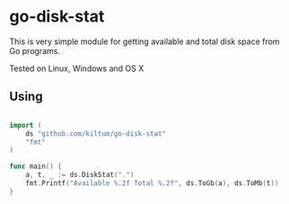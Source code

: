 # go-disk-stat

This is very simple module for getting available and total 
disk space from Go programs.

Tested on Linux, Windows and OS X

## Using
```go

import (
	ds "github.com/kiltum/go-disk-stat"
	"fmt"
)

func main() {
	a, t, _ := ds.DiskStat(".")
	fmt.Printf("Available %.2f Total %.2f", ds.ToGb(a), ds.ToMb(t))
}

```